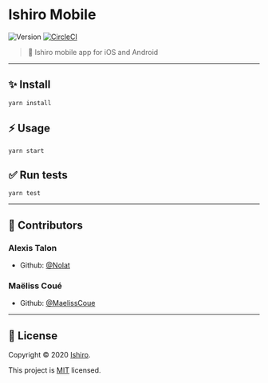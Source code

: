 # Ishiro Mobile

![Version](https://img.shields.io/badge/version-0.1.0-blue.svg?cacheSeconds=2592000)
[![CircleCI](https://circleci.com/gh/ishiro-io/ishiro-mobile.svg?style=svg)](https://circleci.com/gh/ishiro-io/ishiro-mobile)

> 📱 Ishiro mobile app for iOS and Android

---

## ✨ Install

```
yarn install
```

## ⚡️ Usage

```
yarn start
```

## ✅ Run tests

```
yarn test
```

---

## 👥 Contributors

### **Alexis Talon**

- Github: [@Nolat](https://github.com/Nolat)

### **Maëliss Coué**

- Github: [@MaelissCoue](https://github.com/MaelissCoue)

---

## 📝 License

Copyright © 2020 [Ishiro](https://github.com/ishiro-io).

This project is [MIT](https://github.com/ishiro-io/ishiro-mobile/blob/master/LICENSE) licensed.
